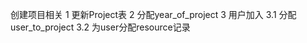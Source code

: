 创建项目相关
1 更新Project表
2 分配year_of_project 
3 用户加入
    3.1 分配user_to_project
    3.2 为user分配resource记录
